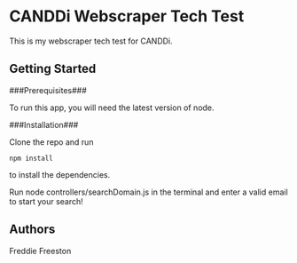 CANDDi Webscraper Tech Test
===========================

This is my webscraper tech test for CANDDi.

Getting Started
---------------
###Prerequisites###

To run this app, you will need the latest version of node.

###Installation###

Clone the repo and run

    npm install

to install the dependencies.

Run node controllers/searchDomain.js in the terminal and enter a valid email to start your search!

Authors
--------
Freddie Freeston
